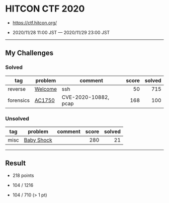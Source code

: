 # HITCON CTF 2020

* https://ctf.hitcon.org/

* 2020/11/28 11:00 JST — 2020/11/29 23:00 JST

---

## My Challenges

### Solved

| tag       | problem            | comment              | score | solved |
| --------- | ------------------ | -------------------- | ----: | -----: |
| reverse   | [Welcome](Welcome) | ssh                  | 50    | 715    |
| forensics | [AC1750](AC1750)   | CVE-2020-10882, pcap | 168   | 100    |


### Unsolved

| tag  | problem                  | comment | score | solved |
| ---- | ------------------------ | ------- | ----: | -----: |
| misc | [Baby Shock](Baby_Shock) |         | 280   | 21     |

---

## Result

* 218 points

* 104 / 1216

* 104 / 710 (> 1 pt)
